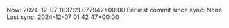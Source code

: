 Now: 2024-12-07 11:37:21.077942+00:00 Earliest commit since sync: None Last sync: 2024-12-07 01:42:47+00:00
